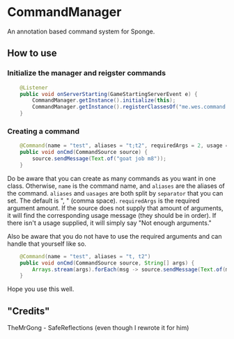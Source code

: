 # CommandManager
An annotation based command system for Sponge.

## How to use
### Initialize the manager and reigster commands
```java
    @Listener
    public void onServerStarting(GameStartingServerEvent e) {
        CommandManager.getInstance().initialize(this);
        CommandManager.getInstance().registerClassesOf("me.wes.command.test.impl");
    }
```
### Creating a command
```java
    @Command(name = "test", aliases = "t;t2", requiredArgs = 2, usage = "Put something;Do it again!", separator = ";")
    public void onCmd(CommandSource source) {
        source.sendMessage(Text.of("goat job m8"));
    }
```
Do be aware that you can create as many commands as you want in one class. Otherwise, `name` is the command name, and `aliases` are the aliases of the command. `aliases` and `uasages` are both split by `separator` that you can set. The default is ", " (comma space). `requiredArgs` is the required argument amount. If the source does not supply that amount of arguments, it will find the corresponding usage message (they should be in order). If there isn't a usage supplied, it will simply say "Not enough arguments." 

Also be aware that you do not have to use the required arguments and can handle that yourself like so.
```java
    @Command(name = "test", aliases = "t, t2")
    public void onCmd(CommandSource source, String[] args) {
        Arrays.stream(args).forEach(msg -> source.sendMessage(Text.of(msg)));
    }
```

Hope you use this well.

## "Credits"
TheMrGong - SafeReflections (even though I rewrote it for him)

